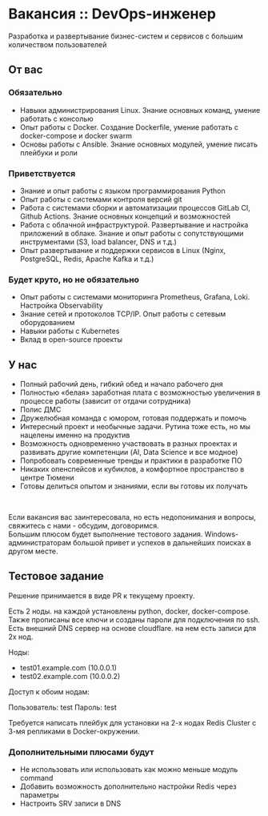 # Вакансия :: DevOps-инженер

Разработка и развертывание бизнес-систем и сервисов с большим количеством пользователей

## От вас

### Обязательно

- Навыки администрирования Linux. Знание основных команд, умение работать с консолью
- Опыт работы с Docker. Создание Dockerfile, умение работать с docker-compose и docker swarm
- Основы работы с Ansible. Знание основных модулей, умение писать плейбуки и роли

### Приветствуется

- Знание и опыт работы с языком программирования Python
- Опыт работы с системами контроля версий git
- Работа с системами сборки и автоматизации процессов GitLab CI, Github Actions. Знание основных концепций и возможностей
- Работа с облачной инфраструктурой. Развертывание и настройка приложений в облаке. Знание и опыт работы с сопутствующими инструментами (S3, load balancer, DNS и т.д.)
- Опыт развертывание и поддержки сервисов в Linux (Nginx, PostgreSQL, Redis, Apache Kafka и т.д.)

### Будет круто, но не обязательно

- Опыт работы с системами мониторинга Prometheus, Grafana, Loki. Настройка Observability
- Знание сетей и протоколов TCP/IP. Опыт работы с сетевым оборудованием
- Навыки работы с Kubernetes
- Вклад в open-source проекты

## У нас

- Полный рабочий день, гибкий обед и начало рабочего дня
- Полностью «белая» заработная плата с возможностью увеличения в процессе работы (зависит от отдачи сотрудника)
- Полис ДМС
- Дружелюбная команда с юмором, готовая поддержать и помочь
- Интересный проект и необычные задачи. Рутина тоже есть, но мы нацелены именно на продуктив
- Возможность одновременно участвовать в разных проектах и развивать другие компетенции (AI, Data Science и все модное)
- Попробовать современные тренды и практики в разработке ПО
- Никаких опенспейсов и кубиклов, а комфортное пространство в центре Тюмени
- Готовы делиться опытом и знаниями, если вы готовы их получать

&nbsp;  

Если вакансия вас заинтересовала, но есть недопонимания и вопросы, свяжитесь с нами - обсудим, договоримся.  
Большим плюсом будет выполнение тестового задания.
Windows-администраторам большой привет и успехов в дальнейших поисках в другом месте.

## Тестовое задание

Решение принимается в виде PR к текущему проекту.

Есть 2 ноды. на каждой установлены python, docker, docker-compose. Также прописаны все ключи и созданы пароли для подключения по ssh.
Есть внешний DNS сервер на основе cloudflare. на нем есть записи для 2х нод.

Ноды:

- test01.example.com (10.0.0.1)
- test02.example.com (10.0.0.2)

Доступ к обоим нодам:

Пользователь: test
Пароль: test

Требуется написать плейбук для установки на 2-х нодах Redis Cluster с 3-мя репликами в Docker-окружении.

### Дополнительными плюсами будут

- Не использовать или использовать как можно меньше модуль command
- Добавить возможность дополнительно настройки Redis через параметры
- Настроить SRV записи в DNS
